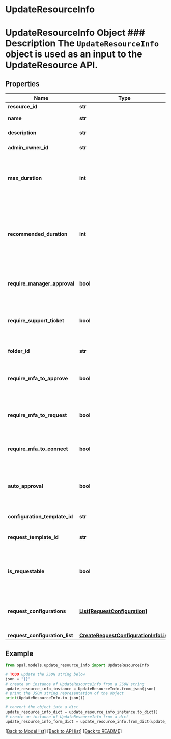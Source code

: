 # UpdateResourceInfo

# UpdateResourceInfo Object ### Description The `UpdateResourceInfo` object is used as an input to the UpdateResource API.

## Properties

Name | Type | Description | Notes
------------ | ------------- | ------------- | -------------
**resource_id** | **str** | The ID of the resource. | 
**name** | **str** | The name of the resource. | [optional] 
**description** | **str** | A description of the resource. | [optional] 
**admin_owner_id** | **str** | The ID of the owner of the resource. | [optional] 
**max_duration** | **int** | The maximum duration for which the resource can be requested (in minutes). Use -1 to set to indefinite. Deprecated in favor of &#x60;request_configurations&#x60;. | [optional] 
**recommended_duration** | **int** | The recommended duration for which the resource should be requested (in minutes). Will be the default value in a request. Use -1 to set to indefinite and 0 to unset. Deprecated in favor of &#x60;request_configurations&#x60;. | [optional] 
**require_manager_approval** | **bool** | A bool representing whether or not access requests to the resource require manager approval. | [optional] 
**require_support_ticket** | **bool** | A bool representing whether or not access requests to the resource require an access ticket. Deprecated in favor of &#x60;request_configurations&#x60;. | [optional] 
**folder_id** | **str** | The ID of the folder that the resource is located in. | [optional] 
**require_mfa_to_approve** | **bool** | A bool representing whether or not to require MFA for reviewers to approve requests for this resource. | [optional] 
**require_mfa_to_request** | **bool** | A bool representing whether or not to require MFA for requesting access to this resource. Deprecated in favor of &#x60;request_configurations&#x60;. | [optional] 
**require_mfa_to_connect** | **bool** | A bool representing whether or not to require MFA to connect to this resource. | [optional] 
**auto_approval** | **bool** | A bool representing whether or not to automatically approve requests to this resource. Deprecated in favor of &#x60;request_configurations&#x60;. | [optional] 
**configuration_template_id** | **str** | The ID of the associated configuration template. | [optional] 
**request_template_id** | **str** | The ID of the associated request template. Deprecated in favor of &#x60;request_configurations&#x60;. | [optional] 
**is_requestable** | **bool** | A bool representing whether or not to allow access requests to this resource. Deprecated in favor of &#x60;request_configurations&#x60;. | [optional] 
**request_configurations** | [**List[RequestConfiguration]**](RequestConfiguration.md) | A list of configurations for requests to this resource. If not provided, the default request configuration will be used. | [optional] 
**request_configuration_list** | [**CreateRequestConfigurationInfoList**](CreateRequestConfigurationInfoList.md) |  | [optional] 

## Example

```python
from opal.models.update_resource_info import UpdateResourceInfo

# TODO update the JSON string below
json = "{}"
# create an instance of UpdateResourceInfo from a JSON string
update_resource_info_instance = UpdateResourceInfo.from_json(json)
# print the JSON string representation of the object
print(UpdateResourceInfo.to_json())

# convert the object into a dict
update_resource_info_dict = update_resource_info_instance.to_dict()
# create an instance of UpdateResourceInfo from a dict
update_resource_info_form_dict = update_resource_info.from_dict(update_resource_info_dict)
```
[[Back to Model list]](../README.md#documentation-for-models) [[Back to API list]](../README.md#documentation-for-api-endpoints) [[Back to README]](../README.md)


